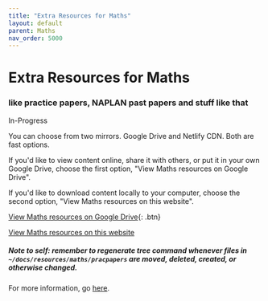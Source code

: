 ```yaml
---
title: "Extra Resources for Maths"
layout: default
parent: Maths
nav_order: 5000
---
```


# Extra Resources for Maths

### like practice papers, NAPLAN past papers and stuff like that

<label class="label label-blue">In-Progress</label> 

You can choose from two mirrors. Google Drive and Netlify CDN. Both are fast options.

If you'd like to view content online, share it with others, or put it in your own Google Drive, choose the first option, "View Maths resources on Google Drive".

If you'd like to download content locally to your computer, choose the second option, "View Maths resources on this website".

[View Maths resources on Google Drive](https://drive.google.com/drive/folders/1Lc8Ct2LC0LQ_yq95yTJHZh5Sq8j7gDBN?usp=sharing){: .btn}

<a class="btn" href="../resources/maths/pracpapers/index.html">View Maths resources on this website</a>

##### Note to self: remember to regenerate tree command whenever files in `~/docs/resources/maths/pracpapers` are moved, deleted, created, or otherwise changed.

For more information, go [here](tree.html).

